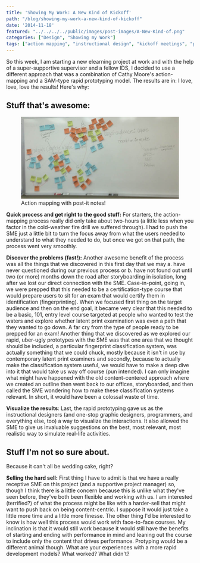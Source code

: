 ```yaml
---
title: 'Showing My Work: A New Kind of Kickoff'
path: "/blog/showing-my-work-a-new-kind-of-kickoff"
date: '2014-11-18'
featured: "../../../../public/images/post-images/A-New-Kind-of.png"
categories: ["Design", "Showing my Work"]
tags: ["action mapping", "instructional design", "kickoff meetings", "process", "prototyping", "rapid prototyping", "SAM"]
---
```


So this week, I am starting a new elearning project at work and with the help of a super-supportive supervisor and a fellow IDS, I decided to use a different approach that was a combination of Cathy Moore's action-mapping and a SAM-type rapid prototyping model. The results are in: I love, love, love the results! Here's why:

## Stuff that's awesome:

<figure>
  <img src="../../../../public/images/post-images/action-mapping-withstickies.jpg" alt="action mapping" />
  <figcaption>Action mapping with post-it notes!</figcaption>
</figure>

**Quick process and get right to the good stuff:** For starters, the action-mapping process really did only take about two-hours (a little less when you factor in the cold-weather fire drill we suffered through). I had to push the SME just a little bit to turn the focus away from what the users needed to understand to what they needed to do, but once we got on that path, the process went very smoothly.

**Discover the problems (fast!):** Another awesome benefit of the process was all the things that we discovered in this first day that we may a. have never questioned during our previous process or b. have not found out until two (or more) months down the road after storyboarding in isolation, long after we lost our direct connection with the SME. Case-in-point, going in, we were prepped that this needed to be a certification-type course that would prepare users to sit for an exam that would certify them in identification (fingerprinting). When we focused first thing on the target audience and then on the end goal, it became very clear that this needed to be a basic, 101, entry level course targeted at people who wanted to test the waters and explore whether latent print examination was even a path that they wanted to go down. A far cry from the type of people ready to be prepped for an exam! Another thing that we discovered as we explored our rapid, uber-ugly prototypes with the SME was that one area that we thought should be included, a particular fingerprint classification system, was actually something that we could chuck, mostly because it isn't in use by contemporary latent print examiners and secondly, because to actually make the classification system useful, we would have to make a deep dive into it that would take us way off course (pun intended). I can only imagine what might have happened with the old content-centered approach where we created an outline then went back to our offices, storyboarded, and then called the SME wondering how to make these classification systems relevant. In short, it would have been a colossal waste of time.

**Visualize the results**: Last, the rapid prototyping gave us as the instructional designers (and one-stop graphic designers, programmers, and everything else, too) a way to visualize the interactions. It also allowed the SME to give us invaluable suggestions on the best, most relevant, most realistic way to simulate real-life activities.

## Stuff I'm not so sure about.

Because it can't all be wedding cake, right?

**Selling the hard sell:** First thing I have to admit is that we have a really receptive SME on this project (and a supportive project manager) so, though I think there is a little concern because this is unlike what they've seen before, they've both been flexible and working with us. I am interested (terrified?) of what the process might be like with a harder-sell that might want to push back on being content-centric. I suppose it would just take a little more time and a little more finesse. The other thing I'd be interested to know is how well this process would work with face-to-face courses. My inclination is that it would still work because it would still have the benefits of starting and ending with performance in mind and leaning out the course to include only the content that drives performance. Protyping would be a different animal though. What are your experiences with a more rapid development models? What worked? What didn't?
